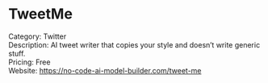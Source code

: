 # TweetMe

Category: Twitter  
Description: AI tweet writer that copies your style and doesn’t write generic stuff.  
Pricing: Free  
Website: https://no-code-ai-model-builder.com/tweet-me
